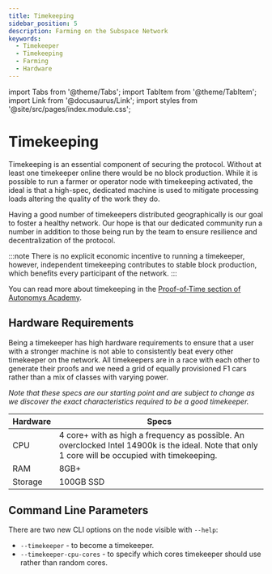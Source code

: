 ```yaml
---
title: Timekeeping
sidebar_position: 5
description: Farming on the Subspace Network
keywords:
  - Timekeeper
  - Timekeeping
  - Farming
  - Hardware
---
```


import Tabs from '@theme/Tabs';
import TabItem from '@theme/TabItem';
import Link from '@docusaurus/Link';
import styles from '@site/src/pages/index.module.css';

# Timekeeping

Timekeeping is an essential component of securing the protocol. Without at least one timekeeper online there would be no block production. While it is possible to run a farmer or operator node with timekeeping activated, the ideal is that a high-spec, dedicated machine is used to mitigate processing loads altering the quality of the work they do.

Having a good number of timekeepers distributed geographically is our goal to foster a healthy network. Our hope is that our dedicated community run a number in addition to those being run by the team to ensure resilience and decentralization of the protocol.

:::note
There is no explicit economic incentive to running a timekeeper, however, independent timekeeping contributes to stable block production, which benefits every participant of the network.
:::

You can read more about timekeeping in the [Proof-of-Time section of Autonomys Academy](https://academy.autonomys.xyz/subspace-protocol/consensus/proof-of-time#timekeeping).


## Hardware Requirements

Being a timekeeper has high hardware requirements to ensure that a user with a stronger machine is not able to consistently beat every other timekeeper on the network. All timekeepers are in a race with each other to generate their proofs and we need a grid of equally provisioned F1 cars rather than a mix of classes with varying power.

*Note that these specs are our starting point and are subject to change as we discover the exact characteristics required to be a good timekeeper.*

| Hardware | Specs |
| --- | --- |
| CPU | 4 core+ with as high a frequency as possible. An overclocked Intel 14900k is the ideal. Note that only 1 core will be occupied with timekeeping. |
| RAM | 8GB+ |
| Storage | 100GB SSD |

## Command Line Parameters

There are two new CLI options on the node visible with `--help`:

- `--timekeeper` - to become a timekeeper.
- `--timekeeper-cpu-cores` - to specify which cores timekeeper should use rather than random cores.